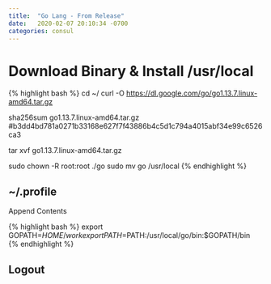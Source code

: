```yaml
---
title:  "Go Lang - From Release"
date:   2020-02-07 20:10:34 -0700
categories: consul
---
```


# Download Binary & Install /usr/local
{% highlight bash %}
cd ~/
curl -O https://dl.google.com/go/go1.13.7.linux-amd64.tar.gz

sha256sum go1.13.7.linux-amd64.tar.gz
#b3dd4bd781a0271b33168e627f7f43886b4c5d1c794a4015abf34e99c6526ca3

tar xvf go1.13.7.linux-amd64.tar.gz

sudo chown -R root:root ./go
sudo mv go /usr/local
{% endhighlight %}

## ~/.profile   

Append Contents

{% highlight bash %}
export GOPATH=$HOME/work
export PATH=$PATH:/usr/local/go/bin:$GOPATH/bin    
{% endhighlight %}

## Logout